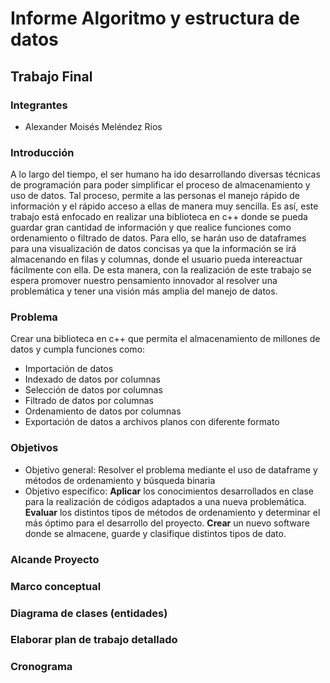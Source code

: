 Informe Algoritmo y estructura de datos
=
Trabajo Final
-
### Integrantes
* Alexander Moisés Meléndez Ríos
### Introducción
A lo largo del tiempo, el ser humano ha ido desarrollando diversas técnicas de programación para poder simplificar el proceso de almacenamiento y uso de datos. Tal proceso, permite a las personas el manejo rápido de información y el rápido acceso a ellas de manera muy sencilla. Es así, este trabajo está enfocado en realizar una biblioteca en c++ donde se pueda guardar gran cantidad de información y que realice funciones como  ordenamiento o filtrado de datos. Para ello, se harán uso de dataframes para una visualización de datos concisas ya que la información se irá almacenando en filas y columnas, donde el usuario pueda intereactuar fácilmente con ella. De esta manera, con la realización de este trabajo se espera promover nuestro pensamiento innovador al resolver una problemática y tener una visión más amplia del manejo de datos.       
### Problema 
Crear una biblioteca en c++ que permita el almacenamiento de millones de datos y cumpla funciones como:
*	Importación de datos
*	Indexado de datos por columnas
*	Selección de datos por columnas
*	Filtrado de datos por columnas
*	Ordenamiento de datos por columnas
*	Exportación de datos a archivos planos con diferente formato
### Objetivos
* Objetivo general: Resolver el problema mediante el uso de dataframe y métodos de ordenamiento y búsqueda binaria
* Objetivo específico:
  **Aplicar** los conocimientos desarrollados en clase para la realización de códigos adaptados a una nueva                                   problemática.
  **Evaluar** los distintos tipos de métodos de ordenamiento y determinar el más óptimo para el desarrollo del proyecto.
  **Crear** un nuevo software donde se almacene, guarde y clasifique distintos tipos de dato.
### Alcande Proyecto
### Marco conceptual
### Diagrama de clases (entidades)
### Elaborar plan de trabajo detallado
### Cronograma

